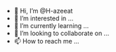 - 👋 Hi, I’m @H-azeeat
- 👀 I’m interested in ...
- 🌱 I’m currently learning ...
- 💞️ I’m looking to collaborate on ...
- 📫 How to reach me ...

<!---
H-azeeat/H-azeeat is a ✨ special ✨ repository because its `README.md` (this file) appears on your GitHub profile.
You can click the Preview link to take a look at your changes.
--->
